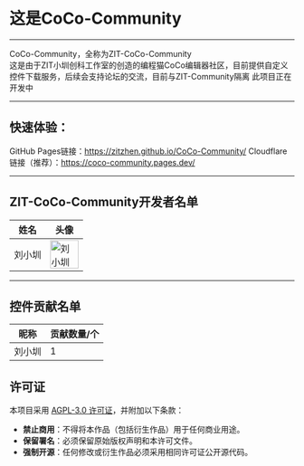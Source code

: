 # 这是CoCo-Community

---

CoCo-Community，全称为ZIT-CoCo-Community  
这是由于ZIT小圳创科工作室的创造的编程猫CoCo编辑器社区，目前提供自定义控件下载服务，后续会支持论坛的交流，目前与ZIT-Community隔离
此项目正在开发中

---
## 快速体验：
GitHub Pages链接：https://zitzhen.github.io/CoCo-Community/
Cloudflare链接（推荐）：https://coco-community.pages.dev/

---

## ZIT-CoCo-Community开发者名单

| 姓名   | 头像 |
| ------ | ---- |
| 刘小圳 | <img src="https://avatars.githubusercontent.com/u/149680880?v=4" width="50" height="50" alt="刘小圳的图片"> |

---

## 控件贡献名单

| 昵称   | 贡献数量/个 |
| ------ | ----------- |
| 刘小圳 | 1           |


## 许可证
本项目采用 [AGPL-3.0 许可证](LICENSE)，并附加以下条款：
- **禁止商用**：不得将本作品（包括衍生作品）用于任何商业用途。  
- **保留署名**：必须保留原始版权声明和本许可文件。  
- **强制开源**：任何修改或衍生作品必须采用相同许可证公开源代码。